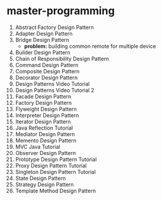 master-programming
==================
1. Abstract Factory Design Pattern
1. Adapter Design Pattern
1. Bridge Design Pattern
	- **problem:** building common remote for multiple device
1. Builder Design Pattern
1. Chain of Responsibility Design Pattern
1. Command Design Pattern
1. Composite Design Pattern
1. Decorator Design Pattern
1. Design Patterns Video Tutorial
1. Design Patterns Video Tutorial 2
1. Facade Design Pattern
1. Factory Design Pattern
1. Flyweight Design Pattern
1. Interpreter Design Pattern
1. Iterator Design Pattern
1. Java Reflection Tutorial
1. Mediator Design Pattern
1. Memento Design Pattern
1. MVC Java Tutorial
1. Observer Design Pattern
1. Prototype Design Pattern Tutorial
1. Proxy Design Pattern Tutorial
1. Singleton Design Pattern Tutorial
1. State Design Pattern
1. Strategy Design Pattern
1. Template Method Design Pattern
